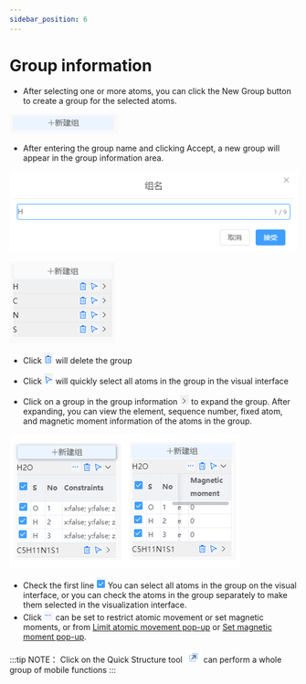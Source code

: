 ```yaml
---
sidebar_position: 6
---
```


# Group information

- After selecting one or more atoms, you can click the New Group button to create a group for the selected atoms.
  
![addgroup](../nested/qstudio_addgroup.png)

- After entering the group name and clicking Accept, a new group will appear in the group information area.

![addgroup](../nested/qstudio_addgroup2.png)

![addgroup](../nested/qstudio_addgroup3.png)

- Click ![addgroup](../nested/qstudio_addgroup7.png) will delete the group
- Click ![addgroup](../nested/qstudio_addgroup8.png) will quickly select all atoms in the group in the visual interface

- Click on a group in the group information ![addgroup](../nested/qstudio_addgroup9.png) to expand the group. After expanding, you can view the element, sequence number, fixed atom, and magnetic moment information of the atoms in the group.
  
![addgroup](../nested/qstudio_addgroup4.png)![addgroup](../nested/qstudio_addgroup5.png)

  - Check the first line ![addgroup](../nested/qstudio_addgroup10.png) You can select all atoms in the group on the visual interface, or you can check the atoms in the group separately to make them selected in the visualization interface.
  - Click ![addgroup](../nested/qstudio_addgroup6.png) can be set to restrict atomic movement or set magnetic moments, or from [Limit atomic movement pop-up](./菜单/qstudio_manual_settings_fixatom) or [Set magnetic moment pop-up](./菜单/qstudio_manual_settings_magmom).

:::tip NOTE：
Click on the Quick Structure tool ![movegroup](../nested/qstudio_structtools_movegroup.png) can perform a whole group of mobile functions
:::

